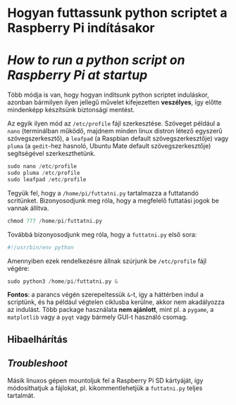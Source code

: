 # Hogyan futtassunk python scriptet a Raspberry Pi indításakor
# _How to run a python script on Raspberry Pi at startup_

Több módja is van, hogy hogyan indítsunk python scriptet induláskor, azonban bármilyen ilyen jellegű művelet kifejezetten **veszélyes**, így előtte mindenképp készítsünk biztonsági mentést.

Az egyik ilyen mód az `/etc/profile` fájl szerkesztése. Szöveget például a `nano` (terminálban működő, majdnem minden linux distron létező egyszerű szövegszerkesztő), a `leafpad` (a Raspbian default szövegszerkesztője) vagy `pluma` (a `gedit`-hez hasnoló, Ubuntu Mate default szövegszerkesztője) segítségével szerkeszthetünk.

```python
sudo nano /etc/profile
sudo pluma /etc/profile
sudo leafpad /etc/profile
```

Tegyük fel, hogy a `/home/pi/futtatni.py` tartalmazza a futtatandó scritünket. Bizonyosodjunk meg róla, hogy a megfelelő futtatási jogok be vannak állítva.

```python
chmod 777 /home/pi/futtatni.py
```

Továbbá bizonyosodjunk meg róla, hogy a `futtatni.py` első sora:
```python
#!/usr/bin/env python
```

Amennyiben ezek rendelkezésre állnak szúrjunk be `/etc/profile` fájl végére:
```python
sudo python3 /home/pi/futtatni.py &
```
**Fontos**: a parancs végén szerepeltessük `&`-t, így a háttérben indul a scriptünk, és ha például végtelen ciklusba kerülne, akkor nem akadályozza az indulást. Több package használata **nem ajánlott**, mint pl. a `pygame`, a `matplotlib` vagy a `pyqt` vagy bármely GUI-t használó csomag.

## Hibaelhárítás 
## _Troubleshoot_
Másik linuxos gépen mountoljuk fel a Raspberry Pi SD kártyáját, így módosíthatjuk a fájlokat, pl. kikommentlehetjük a `futtatni.py` teljes tartalmát.
